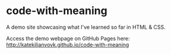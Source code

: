 code-with-meaning
=================

A demo site showcasing what I've learned so far in HTML &amp; CSS.

Access the demo webpage on GitHub Pages here:  http://katekilianvovk.github.io/code-with-meaning
